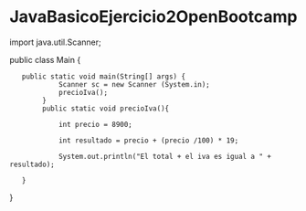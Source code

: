 # JavaBasicoEjercicio2OpenBootcamp

import java.util.Scanner;

public class Main {

       public static void main(String[] args) {
                Scanner sc = new Scanner (System.in);
                precioIva();
            }
            public static void precioIva(){

                int precio = 8900;

                int resultado = precio + (precio /100) * 19;

                System.out.println("El total + el iva es igual a " + resultado);

       }
   }


